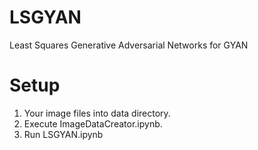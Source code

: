 # LSGYAN
Least Squares Generative Adversarial Networks for GYAN

# Setup
1. Your image files into data directory.
2. Execute ImageDataCreator.ipynb.
3. Run LSGYAN.ipynb
